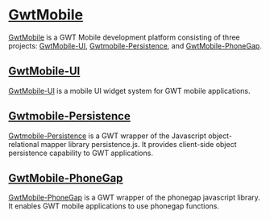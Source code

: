 # [GwtMobile](http://github.com/dennisjzh/GwtMobile) #

[GwtMobile](http://github.com/dennisjzh/GwtMobile) is a GWT Mobile development platform consisting of three projects: [GwtMobile-UI](http://github.com/dennisjzh/GwtMobile-UI), [Gwtmobile-Persistence](http://github.com/dennisjzh/GwtMobile-Persistence), and [GwtMobile-PhoneGap](http://github.com/dennisjzh/GwtMobile-PhoneGap).


## [GwtMobile-UI](http://github.com/dennisjzh/GwtMobile-UI) ##

[GwtMobile-UI](http://github.com/dennisjzh/GwtMobile-UI) is a mobile UI widget system for GWT mobile applications.

## [Gwtmobile-Persistence](http://github.com/dennisjzh/GwtMobile-Persistence) ##

[Gwtmobile-Persistence](http://github.com/dennisjzh/GwtMobile-Persistence) is a GWT wrapper of the Javascript object-relational mapper library persistence.js. It provides client-side object persistence capability to GWT applications.

## [GwtMobile-PhoneGap](http://github.com/dennisjzh/GwtMobile-PhoneGap) ##

[GwtMobile-PhoneGap](http://github.com/dennisjzh/GwtMobile-PhoneGap) is a GWT wrapper of the phonegap javascript library. It enables GWT mobile applications to use phonegap functions.